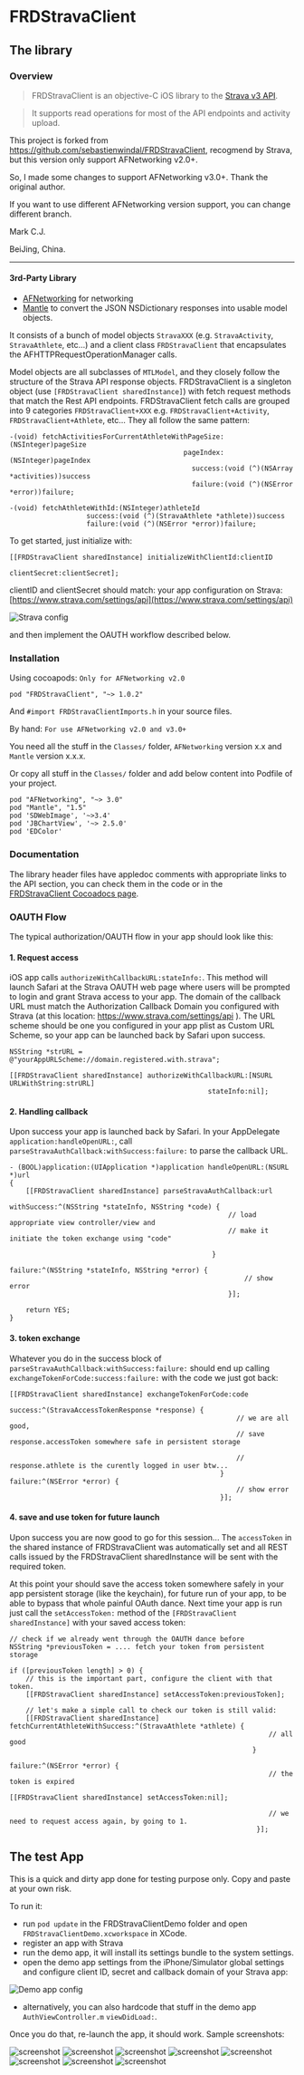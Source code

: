 # FRDStravaClient

## The library

### Overview

>FRDStravaClient is an objective-C iOS library to the [Strava v3 API](http://strava.github.io/api/).

>It supports read operations for most of the API endpoints and activity upload.


This project is forked from https://github.com/sebastienwindal/FRDStravaClient, recogmend by Strava, but this version only support AFNetworking v2.0+. 

So, I made some changes to support AFNetworking v3.0+. Thank the original author.

If you want to use different AFNetworking version support, you can change different branch.

Mark C.J. 

BeiJing, China.

---

#### 3rd-Party Library

- [AFNetworking](https://github.com/AFNetworking/AFNetworking) for networking
- [Mantle](https://github.com/Mantle/Mantle) to convert the JSON NSDictionary responses into usable model objects.

It consists of a bunch of model objects `StravaXXX` (e.g. `StravaActivity`,
`StravaAthlete`, etc...) and a client class `FRDStravaClient` that encapsulates the AFHTTPRequestOperationManager calls.

Model objects are all subclasses of `MTLModel`, and they closely follow the structure of the Strava API response objects.
FRDStravaClient is a singleton object (use `[FRDStravaClient sharedInstance]`) with  fetch request methods that match
the Rest API endpoints. FRDStravaClient fetch calls are grouped into 9 categories `FRDStravaClient+XXX` e.g. `FRDStravaClient+Activity`,
`FRDStravaClient+Athlete`, etc... They all follow the same pattern:

```obj-C
-(void) fetchActivitiesForCurrentAthleteWithPageSize:(NSInteger)pageSize
                                           pageIndex:(NSInteger)pageIndex
                                             success:(void (^)(NSArray *activities))success
                                             failure:(void (^)(NSError *error))failure;

-(void) fetchAthleteWithId:(NSInteger)athleteId
                   success:(void (^)(StravaAthlete *athlete))success
                   failure:(void (^)(NSError *error))failure;
```

To get started, just initialize with: 

```obj-C
[[FRDStravaClient sharedInstance] initializeWithClientId:clientID
                                            clientSecret:clientSecret];
```

clientID and clientSecret should match: your app configuration on
Strava: [https://www.strava.com/settings/api](https://www.strava.com/settings/api)

![Strava config](screenshots/StravaConfig.png)

and then implement the OAUTH workflow described below.

### Installation

Using cocoapods: `Only for AFNetworking v2.0`

`pod "FRDStravaClient", "~> 1.0.2"`

And `#import FRDStravaClientImports.h` in your source files.

By hand: `For use AFNetworking v2.0 and v3.0+`

You need all the stuff in the `Classes/` folder, `AFNetworking` version x.x and `Mantle` version x.x.x.

Or copy all stuff in the `Classes/` folder and add below content into Podfile of your project.

```
pod "AFNetworking", "~> 3.0"
pod "Mantle", "1.5"
pod 'SDWebImage', '~>3.4'
pod 'JBChartView', '~> 2.5.0'
pod 'EDColor'
```

### Documentation

The library header files have appledoc comments with appropriate links to the API section, you can check them in the
code or in the   
[FRDStravaClient Cocoadocs page](http://cocoadocs.org/docsets/FRDStravaClient/1.0.2/).

### OAUTH Flow

The typical authorization/OAUTH flow in your app should look like this:

#### 1. Request access

iOS app calls `authorizeWithCallbackURL:stateInfo:`. This method will launch Safari at the Strava OAUTH web page where users will be prompted to login and grant Strava access to your app. The domain of the callback URL must match the Authorization Callback Domain you configured with Strava (at this location: https://www.strava.com/settings/api ). The URL scheme should be one you configured in your app plist as Custom URL Scheme, so your app can be launched back by Safari upon success.

```obj-C
NSString *strURL = @"yourAppURLScheme://domain.registered.with.strava";

[[FRDStravaClient sharedInstance] authorizeWithCallbackURL:[NSURL URLWithString:strURL]
                                                 stateInfo:nil];
```

#### 2. Handling callback
Upon success your app is launched back by Safari. In your AppDelegate `application:handleOpenURL:`, call `parseStravaAuthCallback:withSuccess:failure:` to parse the callback URL.

```obj-C
- (BOOL)application:(UIApplication *)application handleOpenURL:(NSURL *)url
{
    [[FRDStravaClient sharedInstance] parseStravaAuthCallback:url
                                                  withSuccess:^(NSString *stateInfo, NSString *code) {
                                                  	  // load appropriate view controller/view and
                                                  	  // make it initiate the token exchange using "code"

                                                  }
                                                      failure:^(NSString *stateInfo, NSString *error) {
                                                          // show error
                                                      }];
    
    return YES;
}
```
#### 3. token exchange
Whatever you do in the success block of `parseStravaAuthCallback:withSuccess:failure:` should
end up calling `exchangeTokenForCode:success:failure:` with the code we just got back:

```obj-C
[[FRDStravaClient sharedInstance] exchangeTokenForCode:code
                                               success:^(StravaAccessTokenResponse *response) {
	                                                    // we are all good,
	                                                    // save response.accessToken somewhere safe in persistent storage
                                                       
                                                        // response.athlete is the curently logged in user btw...
                                                    } failure:^(NSError *error) {
                                                        // show error
                                                    }];
```
#### 4. save and use token for future launch
Upon success you are now good to go for this session... The `accessToken` in the shared instance of FRDStravaClient was automatically set and all REST calls issued by the FRDStravaClient sharedInstance will be sent with the required token.

At this point your should save the access token somewhere safely in your app persistent storage (like the keychain), for future run of your app, to be able to bypass that whole painful OAuth dance. Next time your app is run just call the `setAccessToken:` method of the `[FRDStravaClient sharedInstance]` with your saved access token:

```obj-C
// check if we already went through the OAUTH dance before
NSString *previousToken = .... fetch your token from persistent storage

if ([previousToken length] > 0) {
    // this is the important part, configure the client with that token.
    [[FRDStravaClient sharedInstance] setAccessToken:previousToken];

    // let's make a simple call to check our token is still valid:
    [[FRDStravaClient sharedInstance] fetchCurrentAthleteWithSuccess:^(StravaAthlete *athlete) {
													            // all good
													        }
                                                             failure:^(NSError *error) {
                                                                // the token is expired
                                                                [[FRDStravaClient sharedInstance] setAccessToken:nil];

                                                                // we need to request access again, by going to 1.
                                                             }];

```


## The test App

This is a quick and dirty app done for testing purpose only. Copy and paste at your own risk.

To run it:
* run `pod update` in the FRDStravaClientDemo folder and open `FRDStravaClientDemo.xcworkspace` in XCode.
* register an app with Strava
* run the demo app, it will install its settings bundle to the system settings.
* open the demo app settings from the iPhone/Simulator global settings and configure client ID, secret and callback domain
of your Strava app:

![Demo app config](screenshots/demoappconfig.png)

* alternatively, you can also hardcode that stuff in the demo app `AuthViewController.m` `viewDidLoad:`.

Once you do that, re-launch the app, it should work. Sample screenshots:

![screenshot](screenshots/s1.png) ![screenshot](screenshots/s2.png) ![screenshot](screenshots/s5.png) ![screenshot](screenshots/s11.png) ![screenshot](screenshots/s12.png) ![screenshot](screenshots/s9.png) ![screenshot](screenshots/s6.png) ![screenshot](screenshots/s3.png)

